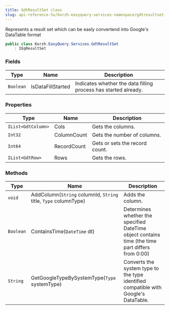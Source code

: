 ```yaml
---
title: GdtResultSet class
slug: api-reference-5x/korzh-easyquery-services-namespace/gdtresultset-class
---
```


Represents a result set which can be easly convertend into Google's DataTable format
```csharp
public class Korzh.EasyQuery.Services.GdtResultSet
    : IEqResultSet

```

### Fields

| Type | Name | Description | 
| --- | --- | --- | 
| `Boolean` | IsDataFillStarted | Indicates whether the data filling process has started already. | 


### Properties

| Type | Name | Description | 
| --- | --- | --- | 
| `IList<GdtColumn>` | Cols | Gets the columns. | 
| `Int32` | ColumnCount | Gets the number of columns. | 
| `Int64` | RecordCount | Gets or sets the record count. | 
| `IList<GdtRow>` | Rows | Gets the rows. | 


### Methods

| Type | Name | Description | 
| --- | --- | --- | 
| `void` | AddColumn(`String` columnId, `String` title, `Type` columnType) | Adds the column. | 
| `Boolean` | ContainsTime(`DateTime` dt) | Determines whether the specified DateTime object contains time (the time part differs from 0:00) | 
| `String` | GetGoogleTypeBySystemType(`Type` systemType) | Converts the system type to the type identified compatible with Google's DataTable. |